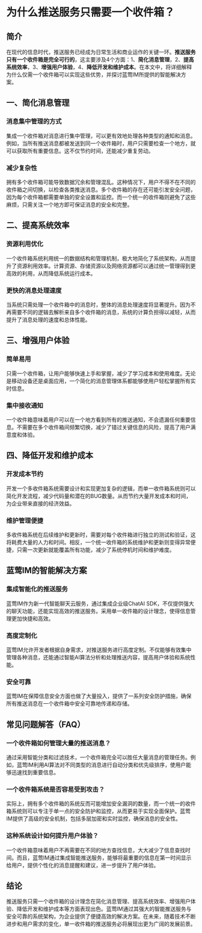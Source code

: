 # 为什么推送服务只需要一个收件箱？

## 简介

在现代的信息时代，推送服务已经成为日常生活和商业运作的关键一环。**推送服务只有一个收件箱是完全可行的**，这主要涉及4个方面：1、**简化消息管理**，2、**提高系统效率**，3、**增强用户体验**，4、**降低开发和维护成本**。在本文中，将详细解释为什么仅需一个收件箱可以实现这些优势，并探讨蓝莺IM所提供的智能解决方案。

## 一、简化消息管理

### 消息集中管理的方式

集成一个收件箱对消息进行集中管理，可以更有效地处理各种类型的通知和消息。例如，当所有推送消息都被发送到同一个收件箱时，用户只需要检查一个地方，就可以获取所有重要信息。这不仅节约时间，还能减少重复劳动。

### 减少复杂性

拥有多个收件箱可能导致数据冗余和管理混乱。这种情况下，用户不得不在不同的收件箱之间切换，以检查各类推送消息。多个收件箱的存在还可能引发安全问题，因为每个收件箱都需要单独的安全设置和监控。而一个统一的收件箱则避免了这些麻烦，只需关注一个地方即可保证消息的安全和完整。

## 二、提高系统效率

### 资源利用优化

一个收件箱系统利用统一的数据结构和管理机制，极大地简化了系统架构，从而提升了资源利用效率。计算资源、存储资源以及网络资源都可以通过统一管理得到更高效的利用，从而降低系统运行成本。

### 更快的消息处理速度

当系统只需处理一个收件箱中的消息时，整体的消息处理速度将显著提升。因为不再需要不同的逻辑去解析来自多个收件箱的消息，系统的计算负担得以减轻，从而提升了消息处理的速度和总体性能。

## 三、增强用户体验

### 简单易用

只需一个收件箱，让用户能够快速上手和掌握，减少了学习成本和使用难度。无论是移动设备还是桌面应用，一个简化的消息管理体系都能够使用户轻松掌握所有实时信息。

### 集中接收通知

一个收件箱意味着用户可以在一个地方看到所有的推送通知，不会遗漏任何重要信息。不需要在多个收件箱间频繁切换，减少了错过关键信息的风险，提高了用户满意度和体验。

## 四、降低开发和维护成本

### 开发成本节约

开发一个多收件箱系统需要设计和实现更加复杂的逻辑，而单一收件箱系统则可以简化开发流程，减少代码量和潜在的BUG数量。从而节约大量开发成本和时间，为企业带来直接的经济效益。

### 维护管理便捷

多收件箱系统在后续维护和更新时，需要对每个收件箱进行独立的测试和验证，这将耗费大量的人力和时间。相反，一个统一收件箱的系统维护和更新则变得异常便捷，只需一次更新就能覆盖所有功能，减少了系统停机时间和维护难度。

## 蓝莺IM的智能解决方案

### 集成智能化的推送服务

蓝莺IM作为新一代智能聊天云服务，通过集成企业级ChatAI SDK，不仅提供强大的聊天功能，还能实现高效的推送服务。采用单一收件箱的设计理念，使得信息管理更加快捷和高效。

### 高度定制化

蓝莺IM允许开发者根据自身需求，对推送服务进行高度定制。不仅能够有效集中管理各种消息，还能通过智能AI算法分析和处理推送内容，提高用户体验和系统性能。

### 安全可靠

蓝莺IM在保障信息安全方面也做了大量投入，提供了一系列安全防护措施，确保所有推送消息在一个收件箱中安全可靠地传递和存储。

## 常见问题解答（FAQ）

### **一个收件箱如何管理大量的推送消息？**

通过采用智能分类和过滤技术，一个收件箱完全可以胜任大量消息的管理任务。例如，蓝莺IM利用AI算法对不同类型的消息进行自动分类和优先级排序，使用户能够迅速找到重要信息。

### **一个收件箱系统是否容易受到攻击？**

实际上，拥有多个收件箱的系统反而可能增加安全漏洞的数量，而一个统一的收件箱系统则可以专注于单一点的安全防护和监控，从而更易于实现全面保护。蓝莺IM提供了高级的安全机制，包括多层加密和实时监控，确保消息的安全性。

### **这种系统设计如何提升用户体验？**

一个收件箱意味着用户不再需要在不同的地方查找信息，大大减少了信息查找时间。而且，蓝莺IM通过集成智能推送服务，能够将最重要的信息在第一时间显示给用户，提供个性化的消息提醒和建议，进一步提升了用户体验。

## 结论

推送服务只需一个收件箱的设计理念在简化消息管理、提高系统效率、增强用户体验、降低开发和维护成本等方面表现出色。蓝莺IM通过其强大的智能推送服务与安全可靠的系统架构，为企业提供了便捷高效的解决方案。在未来，随着技术不断进步和用户需求的变化，单一收件箱的推送服务必将展现出更为广阔的发展前景。